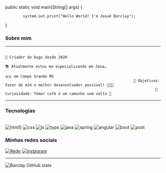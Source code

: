 
public static void main(String[] args) {

            system.out.print("Hello World! I'm Josué Barclay");    
}  

### Sobre mim
_____________________________________________________________________________________________________________________________________
                                                                                               📜 Criador de bugs desde 2020
                                                                             📚 Atualmente estou me especializando em Java☕
                                                                                                        🇧🇷 em Campo Grande MS
                                                              🎯 Objetivos: Fazer de mim o melhor desenvolvedor possível! 👨🏼‍💻
                                                                        📰 Curiosidade: Tomar café é um caminho sem volta 🧙
_____________________________________________________________________________________________________________________________________

### Tecnologias

<div style="display: inline_block"><br/>
    <img align="center" alt="html5" src="https://img.shields.io/badge/HTML5-E34F26?style=for-the-badge&logo=html5&logoColor=white"/>
    <img align="center" alt="css" src="https://img.shields.io/badge/CSS3-1572B6?style=for-the-badge&logo=css3&logoColor=white"/>
    <img align="center" alt="js" src="https://img.shields.io/badge/JavaScript-F7DF1E?style=for-the-badge&logo=javascript&logoColor=black"/>
    <img align="center" alt="typs" src="https://img.shields.io/badge/TypeScript-007ACC?style=for-the-badge&logo=typescript&logoColor=white"/>
    <img align="center" alt="java" src="https://img.shields.io/badge/Java-ED8B00?style=for-the-badge&logo=openjdk&logoColor=white"/>
    <img align="center" alt="spring" src="https://img.shields.io/badge/Spring-6DB33F?style=for-the-badge&logo=spring&logoColor=white"/>
    <img align="center" alt="angular" src="https://img.shields.io/badge/Angular-DD0031?style=for-the-badge&logo=angular&logoColor=white"/>
            
   <img align="center" alt="boot" src="https://img.shields.io/badge/Bootstrap-563D7C?style=for-the-badge&logo=bootstrap&logoColor=white"/>
    
 <img align="center" alt="post" src="https://img.shields.io/badge/PostgreSQL-316192?style=for-the-badge&logo=postgresql&logoColor=white"/>   
</div>


### Minhas redes sociais
[![Rede](https://img.shields.io/badge/LinkedIn-0077B5?style=for-the-badge&logo=linkedin&logoColor=white)](https://www.linkedin.com/in/josuebarclay/)
[![instagram](https://img.shields.io/badge/Instagram-E4405F?style=for-the-badge&logo=instagram&logoColor=white)](https://www.instagram.com/xbarxclayx/)

_____________________________________________________________________________________________________________________________________


![Barclay GitHub stats](https://github-readme-stats.vercel.app/api?username=josuebarclay&show_icons=true&theme=tokyonight)

